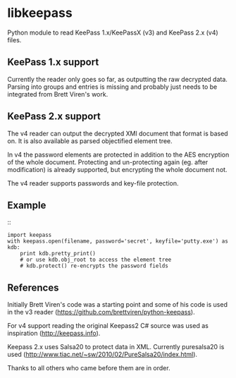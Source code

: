 libkeepass
==========

Python module to read KeePass 1.x/KeePassX (v3) and KeePass 2.x (v4) files.

KeePass 1.x support
-------------------

Currently the reader only goes so far, as outputting the raw decrypted data.
Parsing into groups and entries is missing and probably just needs to be 
integrated from Brett Viren's work.

KeePass 2.x support
-------------------

The v4 reader can output the decrypted XMl document that format is based on.
It is also available as parsed objectified element tree.

In v4 the password elements are protected in addition to the AES encryption of
the whole document. Protecting and un-protecting again (eg. after modification)
is already supported, but encrypting the whole document not.

The v4 reader supports passwords and key-file protection.

Example
-------

::

    import keepass
    with keepass.open(filename, password='secret', keyfile='putty.exe') as kdb:
        print kdb.pretty_print()
        # or use kdb.obj_root to access the element tree
        # kdb.protect() re-encrypts the password fields

References
----------

Initially Brett Viren's code was a starting point and some of his code is used
in the v3 reader (https://github.com/brettviren/python-keepass).

For v4 support reading the original Keepass2 C# source was used as inspiration
(http://keepass.info).

Keepass 2.x uses Salsa20 to protect data in XML. Currently puresalsa20 is used
(http://www.tiac.net/~sw/2010/02/PureSalsa20/index.html).

Thanks to all others who came before them are in order.

